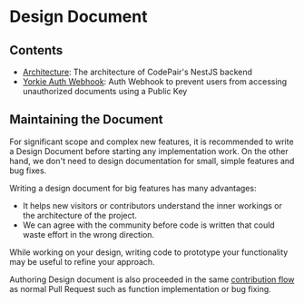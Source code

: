 # Design Document

## Contents

-   [Architecture](./architecture.md): The architecture of CodePair's NestJS backend
-   [Yorkie Auth Webhook](./auth-webhook.md): Auth Webhook to prevent users from accessing unauthorized documents using a Public Key

## Maintaining the Document

For significant scope and complex new features, it is recommended to write a Design Document before starting any implementation work. On the other hand, we don't need to design documentation for small, simple features and bug fixes.

Writing a design document for big features has many advantages:

-   It helps new visitors or contributors understand the inner workings or the architecture of the project.
-   We can agree with the community before code is written that could waste effort in the wrong direction.

While working on your design, writing code to prototype your functionality may be useful to refine your approach.

Authoring Design document is also proceeded in the same [contribution flow](../../CONTRIBUTING.md) as normal Pull Request such as function implementation or bug fixing.

